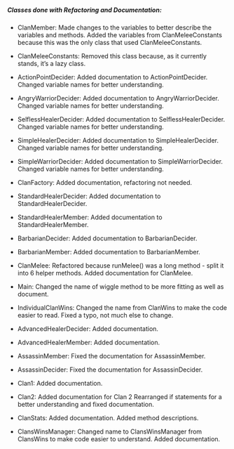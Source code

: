 ##### Classes done with Refactoring and Documentation:

* ClanMember: Made changes to the variables to better describe the variables and methods.
              Added the variables from ClanMeleeConstants because this was the only class that used ClanMeleeConstants.

* ClanMeleeConstants: Removed this class because, as it currently stands, it’s a lazy class.

* ActionPointDecider: Added documentation to ActionPointDecider.
                      Changed variable names for better understanding.

* AngryWarriorDecider: Added documentation to AngryWarriorDecider.
                       Changed variable names for better understanding.

* SelflessHealerDecider: Added documentation to SelflessHealerDecider.
                         Changed variable names for better understanding.

* SimpleHealerDecider: Added documentation to SimpleHealerDecider.
                       Changed variable names for better understanding.

* SimpleWarriorDecider: Added documentation to SimpleWarriorDecider.
                        Changed variable names for better understanding.

* ClanFactory: Added documentation, refactoring not needed.

* StandardHealerDecider: Added documentation to StandardHealerDecider.

* StandardHealerMember: Added documentation to StandardHealerMember.

* BarbarianDecider: Added documentation to BarbarianDecider.

* BarbarianMember: Added documentation to BarbarianMember.

* ClanMelee: Refactored because runMelee() was a long method - split it into 6 helper methods.
             Added documentation for ClanMelee.

* Main: Changed the name of wiggle method to be more fitting as well as document.

* IndividualClanWins: Changed the name from ClanWins to make the code easier to read.
                      Fixed a typo, not much else to change.

* AdvancedHealerDecider: Added documentation.

* AdvancedHealerMember: Added documentation.

* AssassinMember: Fixed the documentation for AssassinMember.

* AssassinDecider: Fixed the documentation for AssassinDecider.

* Clan1: Added documentation.

* Clan2: Added documentation for Clan 2
         Rearranged if statements for a better understanding and fixed documentation.

* ClanStats: Added documentation.
             Added method descriptions.

* ClansWinsManager: Changed name to ClansWinsManager from ClansWins to make code easier to understand.
                    Added documentation.
